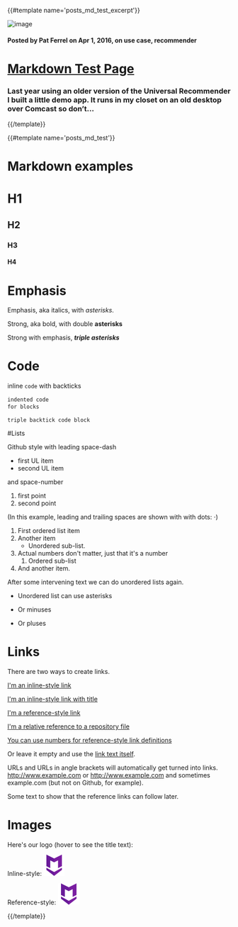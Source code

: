 {{#template name='posts_md_test_excerpt'}}

![image](/images/blog/Guide-front-1024x7211.png)

#### Posted by **Pat Ferrel** on Apr 1, 2016, on **use case, recommender**

# [Markdown Test Page](/blog/{{template}})

### Last year using an older version of the Universal Recommender I built a little demo app. It runs in my closet on an old desktop over Comcast so don’t...
{{/template}}

{{#template name='posts_md_test'}}
# Markdown examples

# H1
## H2
### H3
#### H4

# Emphasis

Emphasis, aka italics, with *asterisks*.

Strong, aka bold, with double **asterisks**

Strong with emphasis, ***triple asterisks***

# Code

inline `code` with backticks

    indented code
    for blocks

```
triple backtick code block
```

#Lists

Github style with leading space-dash

 - first UL item
 - second UL item

and space-number

 1. first point
 2. second point

(In this example, leading and trailing spaces are shown with with dots: ⋅)

1. First ordered list item
2. Another item
   * Unordered sub-list. 
1. Actual numbers don't matter, just that it's a number
   1. Ordered sub-list
4. And another item.

After some intervening text we can do unordered lists again.

* Unordered list can use asterisks
- Or minuses
+ Or pluses

# Links

There are two ways to create links.

[I'm an inline-style link](https://www.google.com)

[I'm an inline-style link with title](https://www.google.com "Google's Homepage")

[I'm a reference-style link][Arbitrary case-insensitive reference text]

[I'm a relative reference to a repository file](../blob/master/LICENSE)

[You can use numbers for reference-style link definitions][1]

Or leave it empty and use the [link text itself].

URLs and URLs in angle brackets will automatically get turned into links. 
http://www.example.com or <http://www.example.com> and sometimes 
example.com (but not on Github, for example).

Some text to show that the reference links can follow later.

[arbitrary case-insensitive reference text]: https://www.mozilla.org
[1]: http://slashdot.org
[link text itself]: http://www.reddit.com

# Images

Here's our logo (hover to see the title text):

Inline-style: 
![alt text](https://github.com/adam-p/markdown-here/raw/master/src/common/images/icon48.png "Logo Title Text 1")

Reference-style: 
![alt text][logo]

[logo]: https://github.com/adam-p/markdown-here/raw/master/src/common/images/icon48.png "Logo Title Text 2"


{{/template}}
